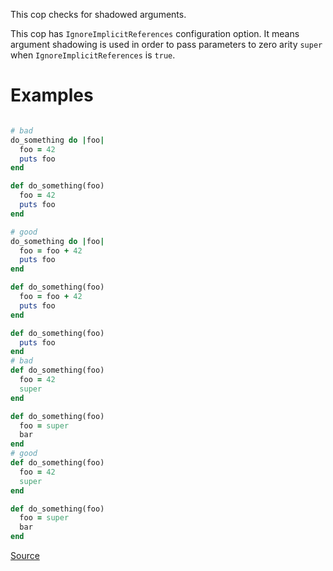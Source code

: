 
This cop checks for shadowed arguments.

This cop has `IgnoreImplicitReferences` configuration option.
It means argument shadowing is used in order to pass parameters
to zero arity `super` when `IgnoreImplicitReferences` is `true`.

# Examples

```ruby

# bad
do_something do |foo|
  foo = 42
  puts foo
end

def do_something(foo)
  foo = 42
  puts foo
end

# good
do_something do |foo|
  foo = foo + 42
  puts foo
end

def do_something(foo)
  foo = foo + 42
  puts foo
end

def do_something(foo)
  puts foo
end
# bad
def do_something(foo)
  foo = 42
  super
end

def do_something(foo)
  foo = super
  bar
end
# good
def do_something(foo)
  foo = 42
  super
end

def do_something(foo)
  foo = super
  bar
end
```

[Source](http://www.rubydoc.info/gems/rubocop/RuboCop/Cop/Lint/ShadowedArgument)